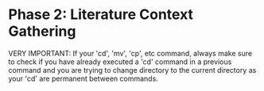 # Phase 2: Literature Context Gathering

VERY IMPORTANT: If your 'cd', 'mv', 'cp', etc command, always make sure to check if you have already executed a 'cd' command in a previous command and you are trying to change directory to the current directory as your 'cd' are permanent between commands.
